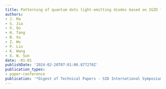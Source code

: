 ```yaml
---
title: Patterning of quantum dots light-emitting diodes based on IGZO films
authors:
- J. Ma
- S. Jia
- X. Qu
- H. Tang
- B. Xu
- Z. Wu
- P. Liu
- K. Wang
- X. W. Sun
date: -01-01
publishDate: '2024-02-28T07:01:00.877270Z'
publication_types:
- paper-conference
publication: '*Digest of Technical Papers - SID International Symposium*'
---
```

